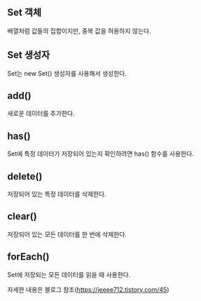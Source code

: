 ## Set 객체

배열처럼 값들의 집합이지만, 중복 값을 허용하지 않는다.

## Set 생성자

Set는 new Set() 생성자를 사용해서 생성한다.

## add()

새로운 데이터를 추가한다.

## has()

Set에 특정 데이터가 저장되어 있는지 확인하려면 has() 함수를 사용한다.

## delete()

저장되어 있는 특정 데이터를 삭제한다.

## clear()

저장되어 있는 모든 데이터를 한 번에 삭제한다.

## forEach()

Set에 저장되는 모든 데이터를 읽을 때 사용한다.

자세한 내용은 블로그 참조(https://jeeee712.tistory.com/45)
